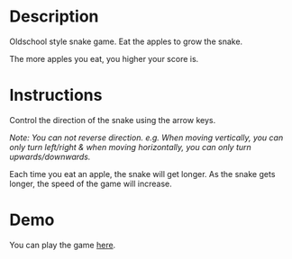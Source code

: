 # Description

Oldschool style snake game. Eat the apples to grow the snake.

The more apples you eat, you higher your score is.

# Instructions

Control the direction of the snake using the arrow keys.

*Note: You can not reverse direction. e.g. When moving vertically, you can only turn left/right & when moving horizontally, you can only turn upwards/downwards.*

Each time you eat an apple, the snake will get longer. As the snake gets longer, the speed of the game will increase.

# Demo

You can play the game [here](https://alaslong.github.io/snake).